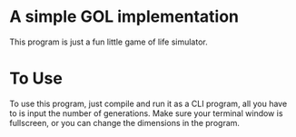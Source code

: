 # A simple GOL implementation
This program is just a fun little game of life simulator.
# To Use
To use this program, just compile and run it as a CLI program, all you have to is input the number of generations.
Make sure your terminal window is fullscreen, or you can change the dimensions in the program.
